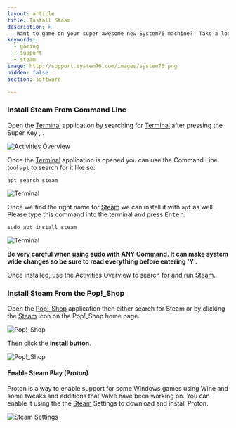 ```yaml
---
layout: article
title: Install Steam
description: >
   Want to game on your super awesome new System76 machine?  Take a look at these instructions to install Steam, a marketplace for hundreds of Linux games.
keywords:
  - gaming
  - support
  - steam
image: http://support.system76.com/images/system76.png
hidden: false
section: software

---
```


### Install Steam From Command Line

Open the <u>Terminal</u> application by searching for <u>Terminal</u> after pressing the Super Key <kbd><i class="fl-ubuntu"></i></kbd>, <kbd><span class="fl-pop-key"></span></kbd>.

![Activities Overview](/images/steam/search.png)

Once the <u>Terminal</u> application is opened you can use the Command Line tool `apt` to search for it like so:

```
apt search steam
```

![Terminal](/images/steam/steam1.png)

Once we find the right name for <u>Steam</u> we can install it with `apt` as well. Please type this command into the terminal and press <kbd>Enter</kbd>:

```
sudo apt install steam
```

![Terminal](/images/steam/steam2.png)

**Be very careful when using sudo with ANY Command. It can make system wide changes so be sure to read everything before entering 'Y'.**

Once installed, use the Activities Overview to search for and run <u>Steam</u>.

### Install Steam From the Pop!_Shop

Open the <u>Pop!_Shop</u> application then either search for Steam or by clicking the <u>Steam</u> icon on the Pop!_Shop home page. 

![Pop!_Shop](/images/steam/pop_shop1.png)

Then click the **install button**.

![Pop!_Shop](/images/steam/pop_shop2.png)

#### Enable Steam Play (Proton)

Proton is a way to enable support for some Windows games using Wine and some tweaks and additions that Valve have been working on. You can enable it using the the <u>Steam</u> Settings to download and install Proton.

![Steam Settings](/images/steam/enable-steam-play_proton.png)
